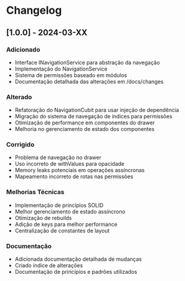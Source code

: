 # Changelog

## [1.0.0] - 2024-03-XX

### Adicionado
- Interface INavigationService para abstração da navegação
- Implementação do NavigationService
- Sistema de permissões baseado em módulos
- Documentação detalhada das alterações em /docs/changes

### Alterado
- Refatoração do NavigationCubit para usar injeção de dependência
- Migração do sistema de navegação de índices para permissões
- Otimização de performance em componentes do drawer
- Melhoria no gerenciamento de estado dos componentes

### Corrigido
- Problema de navegação no drawer
- Uso incorreto de withValues para opacidade
- Memory leaks potenciais em operações assíncronas
- Mapeamento incorreto de rotas nas permissões

### Melhorias Técnicas
- Implementação de princípios SOLID
- Melhor gerenciamento de estado assíncrono
- Otimização de rebuilds
- Adição de keys para melhor performance
- Centralização de constantes de layout

### Documentação
- Adicionada documentação detalhada de mudanças
- Criado índice de alterações
- Documentação de princípios e padrões utilizados